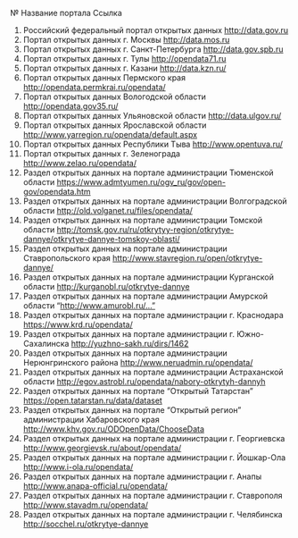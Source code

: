 №	Название портала	Ссылка
1.	Российский федеральный портал открытых данных	http://data.gov.ru
2. Портал открытых данных г. Москвы	http://data.mos.ru
3.	Портал открытых данных г. Санкт-Петербурга	http://data.gov.spb.ru
 4.	Портал открытых данных г. Тулы	http://opendata71.ru
 5.	Портал открытых данных г. Казани	http://data.kzn.ru/
 6.	Портал открытых данных Пермского края	http://opendata.permkrai.ru/opendata/
 7.	Портал открытых данных Вологодской области	http://opendata.gov35.ru/
 8.	Портал открытых данных Ульяновской области	http://data.ulgov.ru/
 9.	Портал открытых данных Ярославской области	http://www.yarregion.ru/opendata/default.aspx
 10.	Портал открытых данных Республики Тыва	http://www.opentuva.ru/
 11.	Портал открытых данных г. Зеленограда	http://www.zelao.ru/opendata/
 12.	Раздел открытых данных на портале администрации Тюменской области	https://www.admtyumen.ru/ogv_ru/gov/open-gov/opendata.htm
 13.	Раздел открытых данных на портале администрации Волгоградской области	http://old.volganet.ru/files/opendata/
 14.	Раздел открытых данных на портале администрации Томской области	http://tomsk.gov.ru/ru/otkrytyy-region/otkrytye-dannye/otkrytye-dannye-tomskoy-oblasti/
15.	Раздел открытых данных на портале администрации Ставропольского края	http://www.stavregion.ru/open/otkrytye-dannye/
 16.	Раздел открытых данных на портале администрации Курганской области	http://kurganobl.ru/otkrytye-dannye
 17.	Раздел открытых данных на портале администрации Амурской области	“http://www.amurobl.ru/…”
 18.	Раздел открытых данных на портале администрации г. Краснодара	https://www.krd.ru/opendata/
 19.	Раздел открытых данных на портале администрации г. Южно-Сахалинска	http://yuzhno-sakh.ru/dirs/1462
 20.	Раздел открытых данных на портале администрации Нерюнгринского района	http://www.neruadmin.ru/opendata/
 21.	Раздел открытых данных на портале администрации Астраханской области	http://egov.astrobl.ru/opendata/nabory-otkrytyh-dannyh
 22.	Раздел открытых данных на портале “Открытый Татарстан”	https://open.tatarstan.ru/data/dataset
 23.	Раздел открытых данных на портале “Открытый регион” администрации Хабаровского края	http://www.khv.gov.ru/ODOpenData/ChooseData
 24.	Раздел открытых данных на портале администрации г. Георгиевска	http://www.georgievsk.ru/about/opendata/
25.	Раздел открытых данных на портале администрации г. Йошкар-Ола	http://www.i-ola.ru/opendata/
 26.	Раздел открытых данных на портале администрации г. Анапы	http://www.anapa-official.ru/opendata/
 27.	Раздел открытых данных на портале администрации г. Ставрополя	http://www.stavadm.ru/opendata/
 28.	Раздел открытых данных на портале администрации г. Челябинска	http://socchel.ru/otkrytye-dannye
